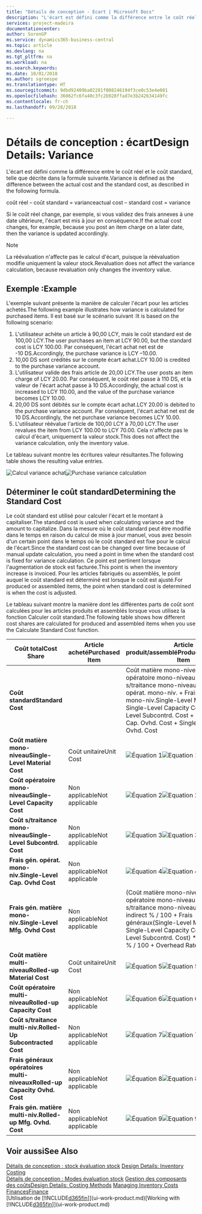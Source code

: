 ```yaml
---
title: "Détails de conception - Ecart | Microsoft Docs"
description: "L'écart est défini comme la différence entre le coût réel et le coût standard, telle que décrite dans la formule suivante."
services: project-madeira
documentationcenter: 
author: SorenGP
ms.service: dynamics365-business-central
ms.topic: article
ms.devlang: na
ms.tgt_pltfrm: na
ms.workload: na
ms.search.keywords: 
ms.date: 10/01/2018
ms.author: sgroespe
ms.translationtype: HT
ms.sourcegitcommit: 9dbd92409ba02281f008246194f3ce0c53e4e001
ms.openlocfilehash: 36062fc6fa40c3fc2b928ffad7e3b242634149fc
ms.contentlocale: fr-ch
ms.lasthandoff: 09/28/2018

---
```

# <a name="design-details-variance"></a><span data-ttu-id="90bb1-103">Détails de conception : écart</span><span class="sxs-lookup"><span data-stu-id="90bb1-103">Design Details: Variance</span></span>
<span data-ttu-id="90bb1-104">L'écart est défini comme la différence entre le coût réel et le coût standard, telle que décrite dans la formule suivante.</span><span class="sxs-lookup"><span data-stu-id="90bb1-104">Variance is defined as the difference between the actual cost and the standard cost, as described in the following formula.</span></span>  

 <span data-ttu-id="90bb1-105">coût réel – coût standard = variance</span><span class="sxs-lookup"><span data-stu-id="90bb1-105">actual cost – standard cost = variance</span></span>  

 <span data-ttu-id="90bb1-106">Si le coût réel change, par exemple, si vous validez des frais annexes à une date ultérieure, l'écart est mis à jour en conséquence.</span><span class="sxs-lookup"><span data-stu-id="90bb1-106">If the actual cost changes, for example, because you post an item charge on a later date, then the variance is updated accordingly.</span></span>  

> [!NOTE]  
>  <span data-ttu-id="90bb1-107">La réévaluation n'affecte pas le calcul d'écart, puisque la réévaluation modifie uniquement la valeur stock.</span><span class="sxs-lookup"><span data-stu-id="90bb1-107">Revaluation does not affect the variance calculation, because revaluation only changes the inventory value.</span></span>  

## <a name="example"></a><span data-ttu-id="90bb1-108">Exemple :</span><span class="sxs-lookup"><span data-stu-id="90bb1-108">Example</span></span>  
 <span data-ttu-id="90bb1-109">L'exemple suivant présente la manière de calculer l'écart pour les articles achetés.</span><span class="sxs-lookup"><span data-stu-id="90bb1-109">The following example illustrates how variance is calculated for purchased items.</span></span> <span data-ttu-id="90bb1-110">Il est basé sur le scénario suivant :</span><span class="sxs-lookup"><span data-stu-id="90bb1-110">It is based on the following scenario:</span></span>  

1.  <span data-ttu-id="90bb1-111">L'utilisateur achète un article à 90,00 LCY, mais le coût standard est de 100,00 LCY.</span><span class="sxs-lookup"><span data-stu-id="90bb1-111">The user purchases an item at LCY 90.00, but the standard cost is LCY 100.00.</span></span> <span data-ttu-id="90bb1-112">Par conséquent, l'écart achat net est de -10 DS.</span><span class="sxs-lookup"><span data-stu-id="90bb1-112">Accordingly, the purchase variance is LCY –10.00.</span></span>  
2.  <span data-ttu-id="90bb1-113">10,00 DS sont crédités sur le compte écart achat.</span><span class="sxs-lookup"><span data-stu-id="90bb1-113">LCY 10.00 is credited to the purchase variance account.</span></span>  
3.  <span data-ttu-id="90bb1-114">L'utilisateur valide des frais article de 20,00 LCY.</span><span class="sxs-lookup"><span data-stu-id="90bb1-114">The user posts an item charge of LCY 20.00.</span></span> <span data-ttu-id="90bb1-115">Par conséquent, le coût réel passe à 110 DS, et la valeur de l'écart achat passe à 10 DS.</span><span class="sxs-lookup"><span data-stu-id="90bb1-115">Accordingly, the actual cost is increased to LCY 110.00, and the value of the purchase variance becomes LCY 10.00.</span></span>  
4.  <span data-ttu-id="90bb1-116">20,00 DS sont débités sur le compte écart achat.</span><span class="sxs-lookup"><span data-stu-id="90bb1-116">LCY 20.00 is debited to the purchase variance account.</span></span> <span data-ttu-id="90bb1-117">Par conséquent, l'écart achat net est de 10 DS.</span><span class="sxs-lookup"><span data-stu-id="90bb1-117">Accordingly, the net purchase variance becomes LCY 10.00.</span></span>  
5.  <span data-ttu-id="90bb1-118">L'utilisateur réévalue l'article de 100,00 LCY à 70,00 LCY.</span><span class="sxs-lookup"><span data-stu-id="90bb1-118">The user revalues the item from LCY 100.00 to LCY 70.00.</span></span> <span data-ttu-id="90bb1-119">Cela n'affecte pas le calcul d'écart, uniquement la valeur stock.</span><span class="sxs-lookup"><span data-stu-id="90bb1-119">This does not affect the variance calculation, only the inventory value.</span></span>  

 <span data-ttu-id="90bb1-120">Le tableau suivant montre les écritures valeur résultantes.</span><span class="sxs-lookup"><span data-stu-id="90bb1-120">The following table shows the resulting value entries.</span></span>  

 <span data-ttu-id="90bb1-121">![Calcul variance achat](media/design_details_inventory_costing_11_purchase_variance.png "Calcul variance achat")</span><span class="sxs-lookup"><span data-stu-id="90bb1-121">![Purchase variance calculation](media/design_details_inventory_costing_11_purchase_variance.png "Purchase variance calculation")</span></span>  

## <a name="determining-the-standard-cost"></a><span data-ttu-id="90bb1-122">Déterminer le coût standard</span><span class="sxs-lookup"><span data-stu-id="90bb1-122">Determining the Standard Cost</span></span>  
 <span data-ttu-id="90bb1-123">Le coût standard est utilisé pour calculer l'écart et le montant à capitaliser.</span><span class="sxs-lookup"><span data-stu-id="90bb1-123">The standard cost is used when calculating variance and the amount to capitalize.</span></span> <span data-ttu-id="90bb1-124">Dans la mesure où le coût standard peut être modifié dans le temps en raison du calcul de mise à jour manuel, vous avez besoin d'un certain point dans le temps où le coût standard est fixe pour le calcul de l'écart.</span><span class="sxs-lookup"><span data-stu-id="90bb1-124">Since the standard cost can be changed over time because of manual update calculation, you need a point in time when the standard cost is fixed for variance calculation.</span></span> <span data-ttu-id="90bb1-125">Ce point est pertinent lorsque l'augmentation de stock est facturée.</span><span class="sxs-lookup"><span data-stu-id="90bb1-125">This point is when the inventory increase is invoiced.</span></span> <span data-ttu-id="90bb1-126">Pour les articles fabriqués ou assemblés, le point auquel le coût standard est déterminé est lorsque le coût est ajusté.</span><span class="sxs-lookup"><span data-stu-id="90bb1-126">For produced or assembled items, the point when standard cost is determined is when the cost is adjusted.</span></span>  

 <span data-ttu-id="90bb1-127">Le tableau suivant montre la manière dont les différentes parts de coût sont calculées pour les articles produits et assemblés lorsque vous utilisez la fonction Calculer coût standard.</span><span class="sxs-lookup"><span data-stu-id="90bb1-127">The following table shows how different cost shares are calculated for produced and assembled items when you use the Calculate Standard Cost function.</span></span>  

|<span data-ttu-id="90bb1-128">Coût total</span><span class="sxs-lookup"><span data-stu-id="90bb1-128">Cost Share</span></span>|<span data-ttu-id="90bb1-129">Article acheté</span><span class="sxs-lookup"><span data-stu-id="90bb1-129">Purchased Item</span></span>|<span data-ttu-id="90bb1-130">Article produit/assemblé</span><span class="sxs-lookup"><span data-stu-id="90bb1-130">Produced/Assembled Item</span></span>|  
|----------------|--------------------|------------------------------|  
|<span data-ttu-id="90bb1-131">**Coût standard**</span><span class="sxs-lookup"><span data-stu-id="90bb1-131">**Standard Cost**</span></span>||<span data-ttu-id="90bb1-132">Coût matière mono-niveau + Coût opératoire mono-niveau + Coût s/traitance mono-niveau + Frais gén. opérat. mono-niv. + Frais gén. matière mono-niv.</span><span class="sxs-lookup"><span data-stu-id="90bb1-132">Single-Level Material Cost + Single-Level Capacity Cost + Single-Level Subcontrd. Cost + Single-Level Cap. Ovhd. Cost + Single-Level Mfg. Ovhd. Cost</span></span>|  
|<span data-ttu-id="90bb1-133">**Coût matière mono-niveau**</span><span class="sxs-lookup"><span data-stu-id="90bb1-133">**Single-Level Material Cost**</span></span>|<span data-ttu-id="90bb1-134">Coût unitaire</span><span class="sxs-lookup"><span data-stu-id="90bb1-134">Unit Cost</span></span>|<span data-ttu-id="90bb1-135">![Équation 1](media/design_details_inventory_costing_11_equation_1.png "Équation 1")</span><span class="sxs-lookup"><span data-stu-id="90bb1-135">![Equation 1](media/design_details_inventory_costing_11_equation_1.png "Equation 1")</span></span>|  
|<span data-ttu-id="90bb1-136">**Coût opératoire mono-niveau**</span><span class="sxs-lookup"><span data-stu-id="90bb1-136">**Single-Level Capacity Cost**</span></span>|<span data-ttu-id="90bb1-137">Non applicable</span><span class="sxs-lookup"><span data-stu-id="90bb1-137">Not applicable</span></span>|<span data-ttu-id="90bb1-138">![Équation 2](media/design_details_inventory_costing_11_equation_2.png "Équation 2")</span><span class="sxs-lookup"><span data-stu-id="90bb1-138">![Equation 2](media/design_details_inventory_costing_11_equation_2.png "Equation 2")</span></span>|  
|<span data-ttu-id="90bb1-139">**Coût s/traitance mono-niveau**</span><span class="sxs-lookup"><span data-stu-id="90bb1-139">**Single-Level Subcontrd. Cost**</span></span>|<span data-ttu-id="90bb1-140">Non applicable</span><span class="sxs-lookup"><span data-stu-id="90bb1-140">Not applicable</span></span>|<span data-ttu-id="90bb1-141">![Équation 3](media/design_details_inventory_costing_11_equation_3.png "Équation 3")</span><span class="sxs-lookup"><span data-stu-id="90bb1-141">![Equation 3](media/design_details_inventory_costing_11_equation_3.png "Equation 3")</span></span>|  
|<span data-ttu-id="90bb1-142">**Frais gén. opérat. mono-niv.**</span><span class="sxs-lookup"><span data-stu-id="90bb1-142">**Single-Level Cap. Ovhd Cost**</span></span>|<span data-ttu-id="90bb1-143">Non applicable</span><span class="sxs-lookup"><span data-stu-id="90bb1-143">Not applicable</span></span>|<span data-ttu-id="90bb1-144">![Équation 4](media/design_details_inventory_costing_11_equation_4.png "Équation 4")</span><span class="sxs-lookup"><span data-stu-id="90bb1-144">![Equation 4](media/design_details_inventory_costing_11_equation_4.png "Equation 4")</span></span>|  
|<span data-ttu-id="90bb1-145">**Frais gén. matière mono-niv.**</span><span class="sxs-lookup"><span data-stu-id="90bb1-145">**Single-Level Mfg. Ovhd Cost**</span></span>|<span data-ttu-id="90bb1-146">Non applicable</span><span class="sxs-lookup"><span data-stu-id="90bb1-146">Not applicable</span></span>|<span data-ttu-id="90bb1-147">(Coût matière mono-niveau + Coût opératoire mono-niveau + Coût s/traitance mono-niveau) \* Coût indirect % / 100 + Frais généraux</span><span class="sxs-lookup"><span data-stu-id="90bb1-147">(Single-Level Material Cost + Single-Level Capacity Cost + Single-Level Subcontrd. Cost) \* Indirect Cost % / 100 + Overhead Rate</span></span>|  
|<span data-ttu-id="90bb1-148">**Coût matière multi-niveau**</span><span class="sxs-lookup"><span data-stu-id="90bb1-148">**Rolled-up Material Cost**</span></span>|<span data-ttu-id="90bb1-149">Coût unitaire</span><span class="sxs-lookup"><span data-stu-id="90bb1-149">Unit Cost</span></span>|<span data-ttu-id="90bb1-150">![Équation 5](media/design_details_inventory_costing_11_equation_5.png "Équation 5")</span><span class="sxs-lookup"><span data-stu-id="90bb1-150">![Equation 5](media/design_details_inventory_costing_11_equation_5.png "Equation 5")</span></span>|  
|<span data-ttu-id="90bb1-151">**Coût opératoire multi-niveau**</span><span class="sxs-lookup"><span data-stu-id="90bb1-151">**Rolled-up Capacity Cost**</span></span>|<span data-ttu-id="90bb1-152">Non applicable</span><span class="sxs-lookup"><span data-stu-id="90bb1-152">Not applicable</span></span>|<span data-ttu-id="90bb1-153">![Équation 6](media/design_details_inventory_costing_11_equation_6.png "Équation 6")</span><span class="sxs-lookup"><span data-stu-id="90bb1-153">![Equation 6](media/design_details_inventory_costing_11_equation_6.png "Equation 6")</span></span>|  
|<span data-ttu-id="90bb1-154">**Coût s/traitance multi-niv.**</span><span class="sxs-lookup"><span data-stu-id="90bb1-154">**Rolled-Up Subcontracted Cost**</span></span>|<span data-ttu-id="90bb1-155">Non applicable</span><span class="sxs-lookup"><span data-stu-id="90bb1-155">Not applicable</span></span>|<span data-ttu-id="90bb1-156">![Équation 7](media/design_details_inventory_costing_11_equation_7.png "Équation 7")</span><span class="sxs-lookup"><span data-stu-id="90bb1-156">![Equation 7](media/design_details_inventory_costing_11_equation_7.png "Equation 7")</span></span>|  
|<span data-ttu-id="90bb1-157">**Frais généraux opératoires multi-niveaux**</span><span class="sxs-lookup"><span data-stu-id="90bb1-157">**Rolled-up Capacity Ovhd. Cost**</span></span>|<span data-ttu-id="90bb1-158">Non applicable</span><span class="sxs-lookup"><span data-stu-id="90bb1-158">Not applicable</span></span>|<span data-ttu-id="90bb1-159">![Équation 8](media/design_details_inventory_costing_11_equation_8.png "Équation 8")</span><span class="sxs-lookup"><span data-stu-id="90bb1-159">![Equation 8](media/design_details_inventory_costing_11_equation_8.png "Equation 8")</span></span>|  
|<span data-ttu-id="90bb1-160">**Frais gén. matière multi-niv.**</span><span class="sxs-lookup"><span data-stu-id="90bb1-160">**Rolled-up Mfg. Ovhd. Cost**</span></span>|<span data-ttu-id="90bb1-161">Non applicable</span><span class="sxs-lookup"><span data-stu-id="90bb1-161">Not applicable</span></span>|<span data-ttu-id="90bb1-162">![Équation 9](media/design_details_inventory_costing_11_equation_9.png "Équation 9")</span><span class="sxs-lookup"><span data-stu-id="90bb1-162">![Equation 9](media/design_details_inventory_costing_11_equation_9.png "Equation 9")</span></span>|  

## <a name="see-also"></a><span data-ttu-id="90bb1-163">Voir aussi</span><span class="sxs-lookup"><span data-stu-id="90bb1-163">See Also</span></span>  
 <span data-ttu-id="90bb1-164">[Détails de conception : stock évaluation stock](design-details-inventory-costing.md) </span><span class="sxs-lookup"><span data-stu-id="90bb1-164">[Design Details: Inventory Costing](design-details-inventory-costing.md) </span></span>  
 <span data-ttu-id="90bb1-165">[Détails de conception : Modes évaluation stock](design-details-costing-methods.md) [Gestion des composants des coûts](finance-manage-inventory-costs.md)</span><span class="sxs-lookup"><span data-stu-id="90bb1-165">[Design Details: Costing Methods](design-details-costing-methods.md) [Managing Inventory Costs](finance-manage-inventory-costs.md)</span></span>  
 [<span data-ttu-id="90bb1-166">Finances</span><span class="sxs-lookup"><span data-stu-id="90bb1-166">Finance</span></span>](finance.md)  
 <span data-ttu-id="90bb1-167">[Utilisation de [!INCLUDE[d365fin](includes/d365fin_md.md)]](ui-work-product.md)</span><span class="sxs-lookup"><span data-stu-id="90bb1-167">[Working with [!INCLUDE[d365fin](includes/d365fin_md.md)]](ui-work-product.md)</span></span>

